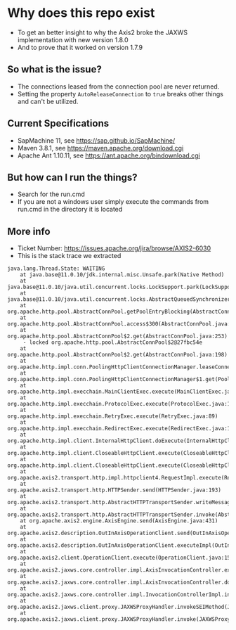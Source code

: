 # Why does this repo exist
- To get an better insight to why the Axis2 broke the JAXWS implementation with new version 1.8.0
- And to prove that it worked on version 1.7.9

## So what is the issue?
- The connections leased from the connection pool are never returned.
- Setting the property `AutoReleaseConnection` to `true` breaks other things and can't be utilized.

## Current Specifications
- SapMachine 11, see https://sap.github.io/SapMachine/ 
- Maven 3.8.1, see https://maven.apache.org/download.cgi
- Apache Ant 1.10.11, see https://ant.apache.org/bindownload.cgi

## But how can I run the things?
- Search for the run.cmd
- If you are not a windows user simply execute the commands from run.cmd in the directory it is located

## More info
- Ticket Number: https://issues.apache.org/jira/browse/AXIS2-6030
- This is the stack trace we extracted
```
java.lang.Thread.State: WAITING
	at java.base@11.0.10/jdk.internal.misc.Unsafe.park(Native Method)
	at java.base@11.0.10/java.util.concurrent.locks.LockSupport.park(LockSupport.java:194)
	at java.base@11.0.10/java.util.concurrent.locks.AbstractQueuedSynchronizer$ConditionObject.await(AbstractQueuedSynchronizer.java:2081)
	at org.apache.http.pool.AbstractConnPool.getPoolEntryBlocking(AbstractConnPool.java:393)
	at org.apache.http.pool.AbstractConnPool.access$300(AbstractConnPool.java:70)
	at org.apache.http.pool.AbstractConnPool$2.get(AbstractConnPool.java:253)
	 - locked org.apache.http.pool.AbstractConnPool$2@27fbc54e
	at org.apache.http.pool.AbstractConnPool$2.get(AbstractConnPool.java:198)
	at org.apache.http.impl.conn.PoolingHttpClientConnectionManager.leaseConnection(PoolingHttpClientConnectionManager.java:306)
	at org.apache.http.impl.conn.PoolingHttpClientConnectionManager$1.get(PoolingHttpClientConnectionManager.java:282)
	at org.apache.http.impl.execchain.MainClientExec.execute(MainClientExec.java:190)
	at org.apache.http.impl.execchain.ProtocolExec.execute(ProtocolExec.java:186)
	at org.apache.http.impl.execchain.RetryExec.execute(RetryExec.java:89)
	at org.apache.http.impl.execchain.RedirectExec.execute(RedirectExec.java:110)
	at org.apache.http.impl.client.InternalHttpClient.doExecute(InternalHttpClient.java:185)
	at org.apache.http.impl.client.CloseableHttpClient.execute(CloseableHttpClient.java:72)
	at org.apache.http.impl.client.CloseableHttpClient.execute(CloseableHttpClient.java:56)
	at org.apache.axis2.transport.http.impl.httpclient4.RequestImpl.execute(RequestImpl.java:210)
	at org.apache.axis2.transport.http.HTTPSender.send(HTTPSender.java:193)
	at org.apache.axis2.transport.http.AbstractHTTPTransportSender.writeMessageWithCommons(AbstractHTTPTransportSender.java:385)
	at org.apache.axis2.transport.http.AbstractHTTPTransportSender.invoke(AbstractHTTPTransportSender.java:213)
	at org.apache.axis2.engine.AxisEngine.send(AxisEngine.java:431)
	at org.apache.axis2.description.OutInAxisOperationClient.send(OutInAxisOperation.java:399)
	at org.apache.axis2.description.OutInAxisOperationClient.executeImpl(OutInAxisOperation.java:225)
	at org.apache.axis2.client.OperationClient.execute(OperationClient.java:150)
	at org.apache.axis2.jaxws.core.controller.impl.AxisInvocationController.execute(AxisInvocationController.java:579)
	at org.apache.axis2.jaxws.core.controller.impl.AxisInvocationController.doInvoke(AxisInvocationController.java:128)
	at org.apache.axis2.jaxws.core.controller.impl.InvocationControllerImpl.invoke(InvocationControllerImpl.java:93)
	at org.apache.axis2.jaxws.client.proxy.JAXWSProxyHandler.invokeSEIMethod(JAXWSProxyHandler.java:373)
	at org.apache.axis2.jaxws.client.proxy.JAXWSProxyHandler.invoke(JAXWSProxyHandler.java:171)
```